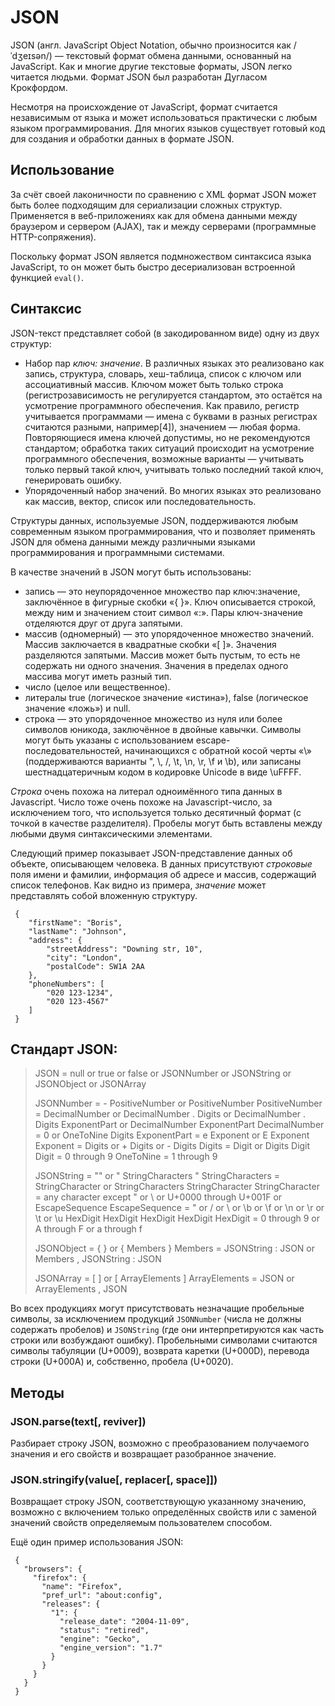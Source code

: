 # JSON

JSON (англ. JavaScript Object Notation, обычно произносится как /ˈdʒeɪsən/) — текстовый формат обмена данными, основанный на JavaScript. Как и многие другие текстовые форматы, JSON легко читается людьми. Формат JSON был разработан Дугласом Крокфордом.

Несмотря на происхождение от JavaScript, формат считается независимым от языка и может использоваться практически с любым языком программирования. Для многих языков существует готовый код для создания и обработки данных в формате JSON.

## Использование
За счёт своей лаконичности по сравнению с XML формат JSON может быть более подходящим для сериализации сложных структур. Применяется в веб-приложениях как для обмена данными между браузером и сервером (AJAX), так и между серверами (программные HTTP-сопряжения).

Поскольку формат JSON является подмножеством синтаксиса языка JavaScript, то он может быть быстро десериализован встроенной функцией `eval()`.

## Синтаксис
JSON-текст представляет собой (в закодированном виде) одну из двух структур:

* Набор пар _ключ: значение_. В различных языках это реализовано как запись, структура, словарь, хеш-таблица, список с ключом или ассоциативный массив. Ключом может быть только строка (регистрозависимость не регулируется стандартом, это остаётся на усмотрение программного обеспечения. Как правило, регистр учитывается программами — имена с буквами в разных регистрах считаются разными, например[4]), значением — любая форма. Повторяющиеся имена ключей допустимы, но не рекомендуются стандартом; обработка таких ситуаций происходит на усмотрение программного обеспечения, возможные варианты — учитывать только первый такой ключ, учитывать только последний такой ключ, генерировать ошибку.
* Упорядоченный набор значений. Во многих языках это реализовано как массив, вектор, список или последовательность.

Структуры данных, используемые JSON, поддерживаются любым современным языком программирования, что и позволяет применять JSON для обмена данными между различными языками программирования и программными системами.

В качестве значений в JSON могут быть использованы:

* запись — это неупорядоченное множество пар ключ:значение, заключённое в фигурные скобки «{ }». Ключ описывается строкой, между ним и значением стоит символ «:». Пары ключ-значение отделяются друг от друга запятыми.
* массив (одномерный) — это упорядоченное множество значений. Массив заключается в квадратные скобки «[ ]». Значения разделяются запятыми. Массив может быть пустым, то есть не содержать ни одного значения. Значения в пределах одного массива могут иметь разный тип.
* число (целое или вещественное).
* литералы true (логическое значение «истина»), false (логическое значение «ложь») и null.
* строка — это упорядоченное множество из нуля или более символов юникода, заключённое в двойные кавычки. Символы могут быть указаны с использованием escape-последовательностей, начинающихся с обратной косой черты «\» (поддерживаются варианты \", \\, \/, \t, \n, \r, \f и \b), или записаны шестнадцатеричным кодом в кодировке Unicode в виде \uFFFF.

_Строка_ очень похожа на литерал одноимённого типа данных в Javascript. Число тоже очень похоже на Javascript-число, за исключением того, что используется только десятичный формат (с точкой в качестве разделителя). Пробелы могут быть вставлены между любыми двумя синтаксическими элементами.

Следующий пример показывает JSON-представление данных об объекте, описывающем человека. В данных присутствуют _строковые_ поля имени и фамилии, информация об адресе и массив, содержащий список телефонов. Как видно из примера, _значение_ может представлять собой вложенную структуру.

     {
        "firstName": "Boris",
        "lastName": "Johnson",
        "address": {
            "streetAddress": "Downing str, 10",
            "city": "London",
            "postalCode": SW1A 2AA
        },
        "phoneNumbers": [
            "020 123-1234",
            "020 123-4567"
        ]
     }

## Стандарт JSON:

>JSON = null
>    or true or false
>    or JSONNumber
>    or JSONString
>    or JSONObject
>    or JSONArray
>
>JSONNumber = - PositiveNumber
>          or PositiveNumber
>PositiveNumber = DecimalNumber
>              or DecimalNumber . Digits
>              or DecimalNumber . Digits ExponentPart
>              or DecimalNumber ExponentPart
>DecimalNumber = 0
>             or OneToNine Digits
>ExponentPart = e Exponent
>            or E Exponent
>Exponent = Digits
>        or + Digits
>        or - Digits
>Digits = Digit
>      or Digits Digit
>Digit = 0 through 9
>OneToNine = 1 through 9
>
>JSONString = ""
>          or " StringCharacters "
>StringCharacters = StringCharacter
>                or StringCharacters StringCharacter
>StringCharacter = any character
>                  except " or \ or U+0000 through U+001F
>               or EscapeSequence
>EscapeSequence = \" or \/ or \\ or \b or \f or \n or \r or \t
>              or \u HexDigit HexDigit HexDigit HexDigit
>HexDigit = 0 through 9
>        or A through F
>        or a through f
>
>JSONObject = { }
>          or { Members }
>Members = JSONString : JSON
>       or Members , JSONString : JSON
>
>JSONArray = [ ]
>         or [ ArrayElements ]
>ArrayElements = JSON
>             or ArrayElements , JSON

Во всех продукциях могут присутствовать незначащие пробельные символы, за исключением продукций `JSONNumber` (числа не должны содержать пробелов) и `JSONString` (где они интерпретируются как часть строки или возбуждают ошибку). Пробельными символами считаются символы табуляции (U+0009), возврата каретки (U+000D), перевода строки (U+000A) и, собственно, пробела (U+0020).
## Методы

### JSON.parse(text[, reviver])
Разбирает строку JSON, возможно с преобразованием получаемого значения и его свойств и возвращает разобранное значение.

### JSON.stringify(value[, replacer[, space]])
Возвращает строку JSON, соответствующую указанному значению, возможно с включением только определённых свойств или с заменой значений свойств определяемым пользователем способом.

Ещё один пример использования JSON:

     {
       "browsers": {
         "firefox": {
           "name": "Firefox",
           "pref_url": "about:config",
           "releases": {
             "1": {
               "release_date": "2004-11-09",
               "status": "retired",
               "engine": "Gecko",
               "engine_version": "1.7"
             }
           }
         }
       }
     }
     